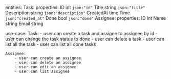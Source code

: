 entities:
    Task:
        properties:
            ID          int       `json:"id"`
            Title       string    `json:"title"`
            Description string    `json:"description"`
            CreatedAt   time.Time `json:"created_at"`
            Done        bool      `json:"done"`
    Assignee:
        properties:
            ID    int
            Name  string
            Email string


use-case:
    Task:
        - user can create a task and assigne to assignee by id 
        - user can change the task status to done 
        - user can delete a task 
        - user can list all the task 
        - user can list all done tasks

    Assignee:
        - user can create an assignee
        - user can delete an assignee 
        - user can edit an assignee 
        - user can list assignee
 
